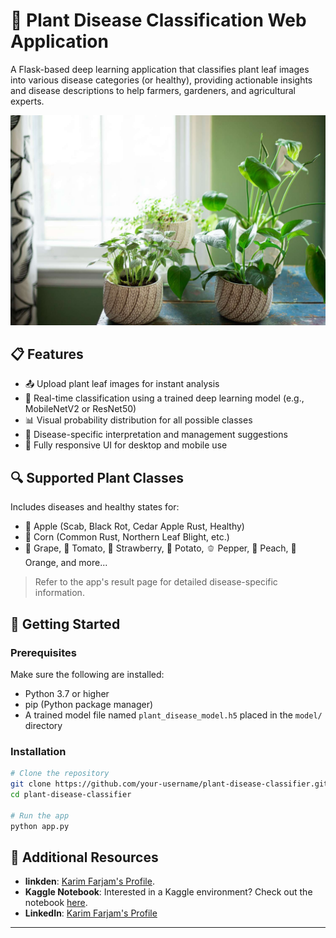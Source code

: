 # 🌿 Plant Disease Classification Web Application

A Flask-based deep learning application that classifies plant leaf images into various disease categories (or healthy), providing actionable insights and disease descriptions to help farmers, gardeners, and agricultural experts.

[![Watch the demo video](cover.jpg)](https://www.youtube.com/watch?v=3IMj5gWH3sc)

## 📋 Features

- 📤 Upload plant leaf images for instant analysis
- 🤖 Real-time classification using a trained deep learning model (e.g., MobileNetV2 or ResNet50)
- 📊 Visual probability distribution for all possible classes
- 🧾 Disease-specific interpretation and management suggestions
- 📱 Fully responsive UI for desktop and mobile use

## 🔍 Supported Plant Classes

Includes diseases and healthy states for:
- 🍎 Apple (Scab, Black Rot, Cedar Apple Rust, Healthy)
- 🌽 Corn (Common Rust, Northern Leaf Blight, etc.)
- 🍇 Grape, 🍅 Tomato, 🍓 Strawberry, 🥔 Potato, 🫑 Pepper, 🍑 Peach, 🍊 Orange, and more...

> Refer to the app's result page for detailed disease-specific information.

## 🚀 Getting Started

### Prerequisites

Make sure the following are installed:
- Python 3.7 or higher
- pip (Python package manager)
- A trained model file named `plant_disease_model.h5` placed in the `model/` directory

### Installation

```bash
# Clone the repository
git clone https://github.com/your-username/plant-disease-classifier.git
cd plant-disease-classifier

# Run the app
python app.py
```
 ## 🔗 Additional Resources
- **linkden**: [Karim Farjam's Profile](https://www.linkedin.com/in/karim-farjam-a6b72549/).
- **Kaggle Notebook**: Interested in a Kaggle environment? Check out the notebook [here](https://www.kaggle.com/parhamfarjam).
- **LinkedIn**: [Karim Farjam's Profile](https://www.linkedin.com/in/karim-farjam-a6b72549/)

---
